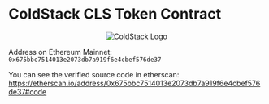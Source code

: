 # ColdStack CLS Token Contract

<center>
<img src="https://avatars.githubusercontent.com/u/75213977?s=200&v=4" alt="ColdStack Logo">
</center>

Address on Ethereum Mainnet: `0x675bbc7514013e2073db7a919f6e4cbef576de37`

You can see the verified source code in etherscan: https://etherscan.io/address/0x675bbc7514013e2073db7a919f6e4cbef576de37#code
